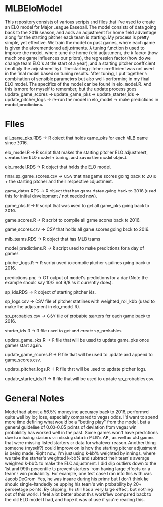 # MLBEloModel

This repository consists of various scripts and files that I've used to create an ELO model for Major League Baseball. The model consists of data going back to the 2016 season, and adds an adjustment for home field advantage along for the starting pitcher each team is starting. My process is pretty simple, yet effective. We train the model on past games, where each game is given the aforementioned adjustments. A tuning function is used to improve the model, where tune the home field adjustment, the k factor (how much one game influences our priors), the regression factor (how do we change team ELO's at the start of a year), and a starting pitcher coefficient (multiply the adjustment by). The starting pitcher coefficient was not used in the final model based on tuning results. After tuning, I put together a combination of sensible parameters but also well-performing in my final ELO model. The specifics of the model can be found in elo_model.R. And this is more for myself to remember, but the update process goes update_game_scores -> update_game_pks -> update_starter_ids -> update_pitcher_logs -> re-run the model in elo_model -> make predictions in model_predictions.

# Files
all_game_pks.RDS -> R object that holds game_pks for each MLB game since 2016.

elo_model.R -> R script that makes the starting pitcher ELO adjustment, creates the ELO model + tuning, and saves the model object.

elo_model.RDS -> R object that holds the ELO model.

final_sp_game_scores.csv -> CSV that has game scores going back to 2016 + the starting pitcher and their respective adjustment.

game_dates.RDS -> R object that has game dates going back to 2016 (used this for initial development / not needed now).

game_pks.R -> R script that was used to get all game_pks going back to 2016.

game_scores.R -> R script to compile all game scores back to 2016.

game_scores.csv -> CSV that holds all game scores going back to 2016.

mlb_teams.RDS -> R object that has MLB teams

model_predictions.R -> R script used to make predictions for a day of games.

pitcher_logs.R -> R script used to compile pitcher statlines going back to 2016.

predictions.png -> GT output of model's predictions for a day (Note the example should say 10/3 not 9/8 as it currently does).

sp_ids.RDS -> R object of starting pitcher ids.

sp_logs.csv -> CSV file of pitcher statlines with weighted_roll_kbb (used to make the adjustment in elo_model.R).

sp_probables.csv -> CSV file of probable starters for each game back to 2016.

starter_ids.R -> R file used to get and create sp_probables.

update_game_pks.R -> R file that will be used to update game_pks once games start again.

update_game_scores.R -> R file that will be used to update and append to game_scores.csv.

update_pitcher_logs.R -> R file that will be used to update pitcher logs.

update_starter_ids.R -> R file that will be used to update sp_probables csv.

# General Notes
Model had about a 56.5% moneyline accuracy back to 2016, performed quite well by log loss, especially compared to vegas odds. I'd want to spend more time defining what would be a "betting play" from the model, but a general guideline of 0.03-0.05 points of deviation from vegas win probability has worked well in the past. Some games won't have predictions due to missing starters or missing data in MLB's API, as well as old games that were missing listed starters or data for whatever reason. Another thing someone (myself?) could improve on is how the starting pitcher adjustment is being made. Right now, I'm just using k-bb% weighted by innings, where we take the starter's weighted k-bb% and subtract their team's average weighted k-bb% to make the ELO adjustment. I did clip outliers down to the 1st and 99th percentile to prevent starters from having large effects on a team's win probability. For example, one test case I ran into this with was Jacob DeGrom. Yes, he was insane during his prime but I don't think he should single-handedly be upping his team's win probability by 20+ percentage points. By clipping, he still has a very large effect, but nothing out of this world. I feel a lot better about this workflow compared back to the old ELO model I had, and hope it was of use if you're reading this.
